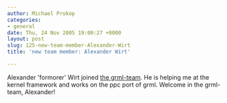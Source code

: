 ```yaml
---
author: Michael Prokop
categories:
- general
date: Thu, 24 Nov 2005 19:00:27 +0000
layout: post
slug: 125-new-team-member-Alexander-Wirt
title: 'new team member: Alexander Wirt'

---
```

Alexander 'formorer' Wirt joined [the grml\-team](https://grml.org/team/). He is helping me at the kernel framework and works on the ppc port of grml. Welcome in the grml\-team, Alexander!